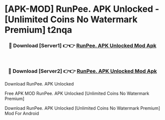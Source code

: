 # [APK-MOD] RunPee. APK Unlocked - [Unlimited Coins No Watermark Premium] t2nqa



<div align="center">
<h3>🔴 Download [Server1] 👉👉 <a href="https://momento.my/?title=RunPee._APK_Unlocked">RunPee. APK Unlocked Mod Apk</a></h3><br>

<h3>🔴 Download [Server2] 👉👉 <a href="https://momento.my/?title=RunPee._APK_Unlocked">RunPee. APK Unlocked Mod Apk</a></h3>
</div>



Download RunPee. APK Unlocked 

Free APK MOD RunPee. APK Unlocked [Unlimited Coins No Watermark Premium]

Download RunPee. APK Unlocked [Unlimited Coins No Watermark Premium] Mod For Android
